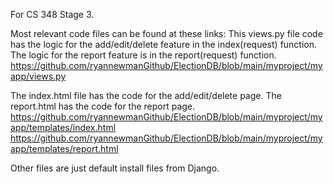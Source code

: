 For CS 348 Stage 3.

Most relevant code files can be found at these links:
This views.py file code has the logic for the add/edit/delete feature in the index(request) function. The logic for the report feature is in the report(request) function.
https://github.com/ryannewmanGithub/ElectionDB/blob/main/myproject/myapp/views.py

The index.html file has the code for the add/edit/delete page. The report.html has the code for the report page.
https://github.com/ryannewmanGithub/ElectionDB/blob/main/myproject/myapp/templates/index.html
https://github.com/ryannewmanGithub/ElectionDB/blob/main/myproject/myapp/templates/report.html

Other files are just default install files from Django.
